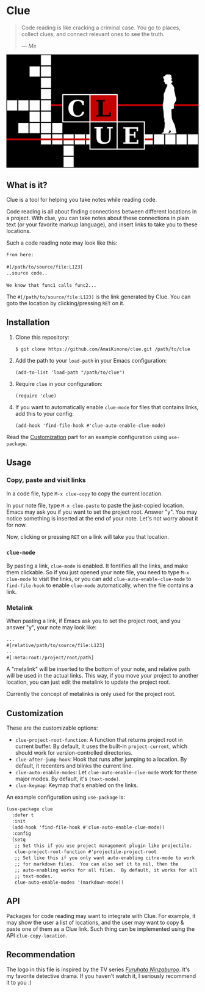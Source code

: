 # Clue

> Code reading is like cracking a criminal case. You go to places,
> collect clues, and connect relevant ones to see the truth.
>
> &mdash; *Me*

<p align="center">
  <img src="logo.svg" alt="logo">
</p>

## What is it?

Clue is a tool for helping you take notes while reading code.

Code reading is all about finding connections between different
locations in a project. With clue, you can take notes about these
connections in plain text (or your favorite markup language), and insert
links to take you to these locations.

Such a code reading note may look like this:

```
From here:

#[/path/to/source/file:L123]
..source code..

We know that func1 calls func2...
```

The `#[/path/to/source/file:L123]` is the link generated by Clue. You
can goto the location by clicking/pressing `RET` on it.

## Installation

1. Clone this repository:

   ```console
   $ git clone https://github.com/AmaiKinono/clue.git /path/to/clue
   ```

2. Add the path to your `load-path` in your Emacs configuration:

   ```elisp
   (add-to-list 'load-path "/path/to/clue")
   ```

3. Require `clue` in your configuration:

   ```elisp
   (require 'clue)
   ```
4. If you want to automatically enable `clue-mode` for files that
   contains links, add this to your config:

   ```elisp
   (add-hook 'find-file-hook #'clue-auto-enable-clue-mode)
   ```

Read the [Customization](#customization) part for an example
configuration using `use-package`.

## Usage

### Copy, paste and visit links

In a code file, type `M-x clue-copy` to copy the current location.

In your note file, type `M-x clue-paste` to paste the just-copied
location. Emacs may ask you if you want to set the project root. Answer
"y". You may notice something is inserted at the end of your note. Let's
not worry about it for now.

Now, clicking or pressing `RET` on a link will take you that location.

### `clue-mode`

By pasting a link, `clue-mode` is enabled. It fontifies all the links,
and make them clickable. So if you just opened your note file, you need
to type `M-x clue-mode` to visit the links, or you can add
`clue-auto-enable-clue-mode` to `find-file-hook` to enable `clue-mode`
automatically, when the file contains a link.

### Metalink

When pasting a link, if Emacs ask you to set the project root, and you
answer "y", your note may look like:

```
...
#[relative/path/to/source/file:L123]
...
#[:meta:root:/project/root/path]
```

A "metalink" will be inserted to the bottom of your note, and relative
path will be used in the actual links. This way, if you move your
project to another location, you can just edit the metalink to update
the project root.

Currently the concept of metalinks is only used for the project root.

## Customization

These are the customizable options:

- `clue-project-root-function`: A function that returns project root in
  current buffer. By default, it uses the built-in `project-current`,
  which should work for version-controlled directories.
- `clue-after-jump-hook`: Hook that runs after jumping to a location. By
  default, it recenters and blinks the current line.
- `clue-auto-enable-modes`: Let `clue-auto-enable-clue-mode` work for
  these major modes. By default, it's `(text-mode)`.
- `clue-keymap`: Keymap that's enabled on the links.

An example configuration using `use-package` is:

```elisp
(use-package clue
  :defer t
  :init
  (add-hook 'find-file-hook #'clue-auto-enable-clue-mode))
  :config
  (setq
   ;; Set this if you use project management plugin like projectile.
   clue-project-root-function #'projectile-project-root
   ;; Set like this if you only want auto-enabling citre-mode to work
   ;; for markdown files.  You can also set it to nil, then the
   ;; auto-enabling works for all files.  By default, it works for all
   ;; text-modes.
   clue-auto-enable-modes '(markdown-mode))
```

## API

Packages for code reading may want to integrate with Clue. For example,
it may show the user a list of locations, and the user may want to copy
& paste one of them as a Clue link. Such thing can be implemented using
the API `clue-copy-location`.

## Recommendation

The logo in this file is inspired by the TV series [*Furuhata
Ninzaburoo*](https://en.wikipedia.org/wiki/Furuhata_Ninzaburō). It's my
favorite detective drama. If you haven't watch it, I seriously recommend
it to you :)

<!-- Local Variables: -->
<!-- fill-column: 72 -->
<!-- sentence-end-double-space: nil -->
<!-- End: -->
